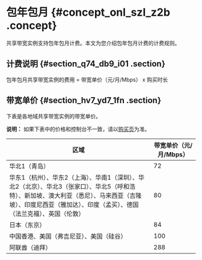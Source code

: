 # 包年包月 {#concept_onl_szl_z2b .concept}

共享带宽实例支持包年包月计费。本文为您介绍包年包月计费的计费规则。

## 计费说明 {#section_q74_db9_i01 .section}

包年包月共享带宽实例的费用 = 带宽单价（元/月/Mbps） x 购买时长

## 带宽单价 {#section_hv7_yd7_1fn .section}

下表是各地域共享带宽实例的带宽单价。

**说明：** 如果下表中的价格和控制台不一致，请以[购买页](https://common-buy.aliyun.com/?spm=5176.11182184.0.0.afce4882o1k6Jz&commodityCode=cbwp#/buy)为准。

|区域|带宽单价（元/月/Mbps）|
|--|--------------|
|华北1（青岛）|72|
|华东1（杭州）、华东2（上海）、华南1（深圳）、华北2（北京）、华北3（张家口）、华北5（呼和浩特）、新加坡、澳大利亚（悉尼）、马来西亚（吉隆坡）、印度尼西亚（雅加达）、印度（孟买）、德国（法兰克福）、英国（伦敦）|80|
|日本（东京）|84|
|中国香港、美国（弗吉尼亚）、美国（硅谷）|100|
|阿联酋（迪拜）|288|

